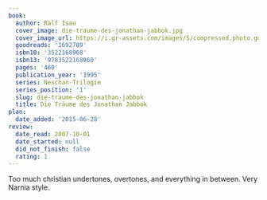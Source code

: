 ```yaml
---
book:
  author: Ralf Isau
  cover_image: die-traume-des-jonathan-jabbok.jpg
  cover_image_url: https://i.gr-assets.com/images/S/compressed.photo.goodreads.com/books/1186999376l/1692789.jpg
  goodreads: '1692789'
  isbn10: '3522168968'
  isbn13: '9783522168960'
  pages: '460'
  publication_year: '1995'
  series: Neschan-Trilogie
  series_position: '1'
  slug: die-traume-des-jonathan-jabbok
  title: Die Träume des Jonathan Jabbok
plan:
  date_added: '2015-06-28'
review:
  date_read: 2007-10-01
  date_started: null
  did_not_finish: false
  rating: 1
---
```


Too much christian undertones, overtones, and everything in between. Very Narnia style.
